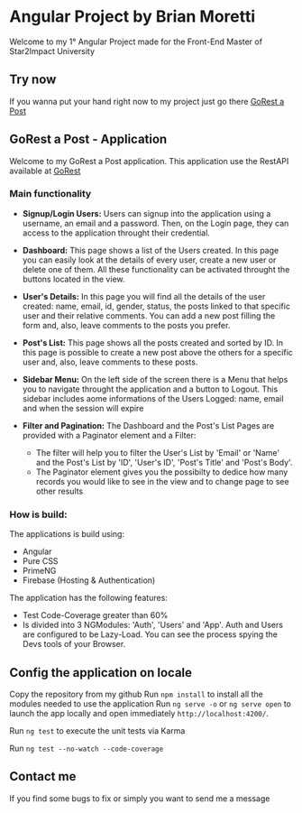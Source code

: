 # Angular Project by Brian Moretti

Welcome to my 1° Angular Project made for the Front-End Master of Star2Impact University

## Try now
If you wanna put your hand right now to my project just go there [GoRest a Post](https://s2i-nttdata.web.app/auth)
## GoRest a Post - Application

Welcome to my GoRest a Post application. This application use the RestAPI available at [GoRest](https://gorest.co.in/)

### Main functionality

- **Signup/Login Users:** Users can signup into the application using a username, an email and a password. Then, on the Login page, they can access to the application throught their credential.

- **Dashboard:** This page shows a list of the Users created. In this page you can easily look at the details of every user, create a new user or delete one of them. All these functionality can be activated throught the buttons located in the view.

- **User's Details:** In this page you will find all the details of the user created: name, email, id, gender, status, the posts linked to that specific user and their relative comments. You can add a new post filling the form and, also, leave comments to the posts you prefer.

- **Post's List:** This page shows all the posts created and sorted by ID. In this page is possible to create a new post above the others for a specific user and, also, leave comments to these posts.

- **Sidebar Menu:** On the left side of the screen there is a Menu that helps you to navigate throught the application and a button to Logout. This sidebar includes aome informations of the Users Logged: name, email and when the session will expire

- **Filter and Pagination:** The Dashboard and the Post's List Pages are provided with a Paginator element and a Filter:
  - The filter will help you to filter the User's List by 'Email' or 'Name' and the Post's List by 'ID', 'User's ID', 'Post's Title' and 'Post's Body'.
  - The Paginator element gives you the possibilty to dedice how many records you would like to see in the view and to change page to see other results

### How is build:
The applications is build using:
- Angular
- Pure CSS
- PrimeNG
- Firebase (Hosting & Authentication)

The application has the following features:
- Test Code-Coverage greater than 60%
- Is divided into 3 NGModules: 'Auth', 'Users' and 'App'. Auth and Users are configured to be Lazy-Load. You can see the process spying the Devs tools of your Browser.

## Config the application on locale
Copy the repository from my github
Run `npm install` to install all the modules needed to use the application
Run `ng serve -o` or `ng serve open` to launch the app locally and open immediately `http://localhost:4200/`.

Run `ng test` to execute the unit tests via Karma

Run `ng test --no-watch --code-coverage`

## Contact me
If you find some bugs to fix or simply you want to send me a message